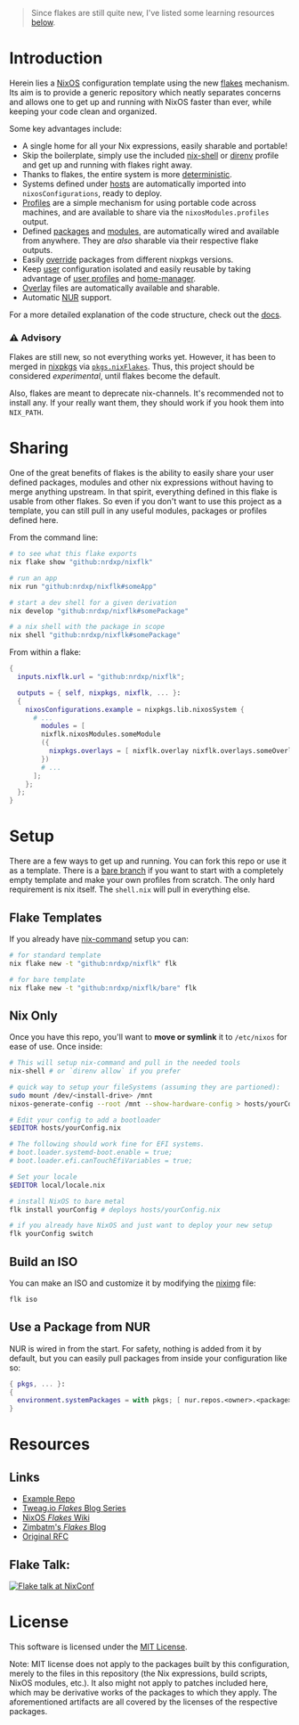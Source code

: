 > Since flakes are still quite new, I've listed some learning resources
> [below](#resources).

# Introduction
Herein lies a [NixOS][NixOS] configuration template using the new [flakes][wiki]
mechanism. Its aim is to provide a generic repository which neatly separates
concerns and allows one to get up and running with NixOS faster than ever, while
keeping your code clean and organized.

Some key advantages include:
* A single home for all your Nix expressions, easily sharable and portable!
* Skip the boilerplate, simply use the included [nix-shell](./shell.nix) or
  [direnv][direnv] profile and get up and running with flakes right away.
* Thanks to flakes, the entire system is more [deterministic](./flake.lock).
* Systems defined under [hosts](./hosts) are automatically imported into
  `nixosConfigurations`, ready to deploy.
* [Profiles](./profiles/list.nix) are a simple mechanism for using portable
  code across machines, and are available to share via the
  `nixosModules.profiles` output.
* Defined [packages](./pkgs/default.nix) and
  [modules](./modules/list.nix), are automatically wired and available from
  anywhere. They are _also_ sharable via their respective flake outputs.
* Easily [override](./pkgs/override.nix) packages from different nixpkgs versions.
* Keep [user](./users) configuration isolated and easily reusable by taking
  advantage of [user profiles](./users/profiles) and [home-manager][home-manager].
* [Overlay](./overlays) files are automatically available and sharable.
* Automatic [NUR][nur] support.

For a more detailed explanation of the code structure, check out the
[docs](./DOC.md).

### ⚠ Advisory
Flakes are still new, so not everything works yet. However, it has been to
merged in [nixpkgs][nixpkgs] via [`pkgs.nixFlakes`][nixFlakes]. Thus, this
project should be considered _experimental_, until flakes become the default.

Also, flakes are meant to deprecate nix-channels. It's recommended not to
install any. If your really want them, they should work if you hook them into
`NIX_PATH`.

# Sharing
One of the great benefits of flakes is the ability to easily share your user
defined packages, modules and other nix expressions without having to merge
anything upstream. In that spirit, everything defined in this flake is usable
from other flakes. So even if you don't want to use this project as a template,
you can still pull in any useful modules, packages or profiles defined here.

From the command line:
```sh
# to see what this flake exports
nix flake show "github:nrdxp/nixflk"

# run an app
nix run "github:nrdxp/nixflk#someApp"

# start a dev shell for a given derivation
nix develop "github:nrdxp/nixflk#somePackage"

# a nix shell with the package in scope
nix shell "github:nrdxp/nixflk#somePackage"
```

From within a flake:
```nix
{
  inputs.nixflk.url = "github:nrdxp/nixflk";

  outputs = { self, nixpkgs, nixflk, ... }:
  {
    nixosConfigurations.example = nixpkgs.lib.nixosSystem {
      # ...
        modules = [
        nixflk.nixosModules.someModule
        ({
          nixpkgs.overlays = [ nixflk.overlay nixflk.overlays.someOverlay ];
        })
        # ...
      ];
    };
  };
}
```

# Setup
There are a few ways to get up and running. You can fork this repo or use it as
a template. There is a [bare branch][bare] if you want to start with a
completely empty template and make your own profiles from scratch. The only
hard requirement is nix itself. The `shell.nix` will pull in everything else.

## Flake Templates
If you already have [nix-command][nix-command] setup you can:
```sh
# for standard template
nix flake new -t "github:nrdxp/nixflk" flk

# for bare template
nix flake new -t "github:nrdxp/nixflk/bare" flk
```

## Nix Only
Once you have this repo, you'll want to __move or symlink__ it to `/etc/nixos`
for ease of use. Once inside:
```sh
# This will setup nix-command and pull in the needed tools
nix-shell # or `direnv allow` if you prefer

# quick way to setup your fileSystems (assuming they are partioned):
sudo mount /dev/<install-drive> /mnt
nixos-generate-config --root /mnt --show-hardware-config > hosts/yourConfig.nix

# Edit your config to add a bootloader
$EDITOR hosts/yourConfig.nix

# The following should work fine for EFI systems.
# boot.loader.systemd-boot.enable = true;
# boot.loader.efi.canTouchEfiVariables = true;

# Set your locale
$EDITOR local/locale.nix

# install NixOS to bare metal
flk install yourConfig # deploys hosts/yourConfig.nix

# if you already have NixOS and just want to deploy your new setup
flk yourConfig switch
```

## Build an ISO

You can make an ISO and customize it by modifying the [niximg](./hosts/niximg.nix)
file:
```sh
flk iso
```

## Use a Package from NUR

NUR is wired in from the start. For safety, nothing is added from it by default,
but you can easily pull packages from inside your configuration like so:
```nix
{ pkgs, ... }:
{
  environment.systemPackages = with pkgs; [ nur.repos.<owner>.<package> ];
}
```
# Resources

## Links
* [Example Repo](https://github.com/colemickens/nixos-flake-example)
* [Tweag.io _Flakes_ Blog Series](https://www.tweag.io/blog/2020-05-25-flakes)
* [NixOS _Flakes_ Wiki](https://nixos.wiki/wiki/Flakes)
* [Zimbatm's _Flakes_ Blog](https://zimbatm.com/NixFlakes)
* [Original RFC](https://github.com/tweag/rfcs/blob/flakes/rfcs/0049-flakes.md)

## Flake Talk:
[![Flake talk at NixConf][thumb]][video]


# License

This software is licensed under the [MIT License](COPYING).

Note: MIT license does not apply to the packages built by this configuration,
merely to the files in this repository (the Nix expressions, build
scripts, NixOS modules, etc.). It also might not apply to patches
included here, which may be derivative works of the packages to
which they apply. The aforementioned artifacts are all covered by the
licenses of the respective packages.

[bare]: https://github.com/nrdxp/nixflk/tree/bare
[direnv]: https://direnv.net
[home-manager]: https://github.com/nix-community/home-manager
[nix-command]: https://nixos.wiki/wiki/Nix_command
[nixFlakes]: https://github.com/NixOS/nixpkgs/blob/master/pkgs/tools/package-management/nix/default.nix#L211
[NixOS]: https://nixos.org
[nixpkgs]: https://github.com/NixOS/nixpkgs
[nur]: https://github.com/nix-community/NUR
[wiki]: https://nixos.wiki/wiki/Flakes
[thumb]: https://img.youtube.com/vi/UeBX7Ide5a0/hqdefault.jpg
[video]: https://www.youtube.com/watch?v=UeBX7Ide5a0
[nur]: https://github.com/nix-community/NUR
